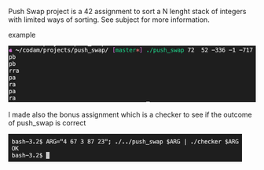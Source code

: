 Push Swap project is a 42 assignment to sort a N lenght stack of integers with limited ways of sorting.
See subject for more information.

example

![alt text](https://github.com/NickThePigeon/push_swap/blob/master/push_swap_example.png?raw=true)

I made also the bonus assignment which is a checker to see if the outcome of push_swap is correct

![alt text](https://github.com/NickThePigeon/push_swap/blob/master/push_swap_checker_preview.png?raw=true)
